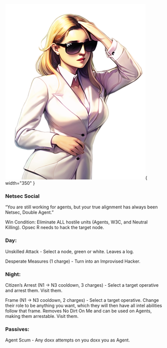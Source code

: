 ![doubleagent.png](Images/doubleagent.png){ width="350" }

### **Netsec Social**

“You are still working for agents, but your true alignment has always been Netsec, Double Agent.”

Win Condition: Eliminate ALL hostile units (Agents, W3C, and Neutral Killing). Opsec R needs to hack the target node.

### **Day:**

Unskilled Attack - Select a node, green or white. Leaves a log.

Desperate Measures (1 charge) - Turn into an Improvised Hacker.

### **Night:**

Citizen’s Arrest (N1 -> N3 cooldown, 3 charges) - Select a target operative and arrest them. Visit them.

Frame (N1 -> N3 cooldown, 2 charges) - Select a target operative. Change their role to be anything you want, which they will then have all intel abilities follow that frame. Removes No Dirt On Me and can be used on Agents, making them arrestable. Visit them.

### **Passives:**

Agent Scum - Any doxx attempts on you doxx you as Agent.